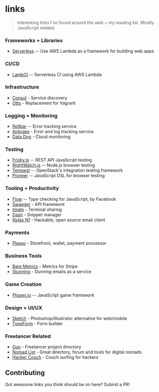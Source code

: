 # links

> Interesting links I've found around the web + my reading list. Mostly JavaScript related.


### Frameworks + Libraries

- [Serverless](http://serverless.com/) -- Use AWS Lambda as a framework for building web apps


### CI/CD

- [LambCI](https://github.com/lambci/lambci) -- Serverless CI using AWS Lambda


### Infrastructure

- [Consul](https://www.consul.io/) - Service discovery
- [Otto](https://www.ottoproject.io/) - Replacement for Vagrant


### Logging + Monitoring

- [Rollbar](https://rollbar.com/) -- Error tracking service
- [Airbrake](https://airbrake.io/) - Error and log tracking service
- [Data Dog](https://www.datadoghq.com/) - Cloud monitoring


### Testing

- [Frisby.js](http://frisbyjs.com/) -- REST API JavaScript testing
- [NightWatch.js](http://nightwatchjs.org/) -- Node.js browser testing
- [Tempest](http://docs.openstack.org/developer/tempest/overview.html) -- OpenStack's integration testing framework
- [Pioneer](http://pioneerjs.com/) -- JavaScript DSL for browser testing


### Tooling + Productivity

- [Flow](https://flowtype.org/) -- Type checking for JavaScript, by Facebook
- [Swagger](http://swagger.io/) - API framework
- [tmate](https://tmate.io/) - Terminal sharing
- [Dash](https://kapeli.com/dash) - Snippet manager
- [Nylas N1](https://www.nylas.com/) - Hackable, open source email client


### Payments

- [Plasso](https://plasso.co/) - Storefront, wallet, payment processor


### Business Tools

- [Bare Metrics](https://demo.baremetrics.com/) - Metrics for Stripe
- [Stunning](https://stunning.co) - Dunning emails as a service


### Game Creation

- [Phaser.io](http://phaser.io/) -- JavaScript game framework


### Design + UI/UX

- [Sketch](http://www.sketchapp.com/) - Photoshop/Illustrator alternative for web/mobile
- [TypeForm](https://www.typeform.com/) - Form builder


### Freelancer Related

- [Gun](https://gun.io) - Freelancer project directory
- [Nomad List](https://nomadlist.com) - Great directory, forum and tools for digital nomads
- [Hacker Couch](https://hackercouch.com/) - Couch surfing for hackers

## Contributing

Got awesome links you think should be on here? Submit a PR!
